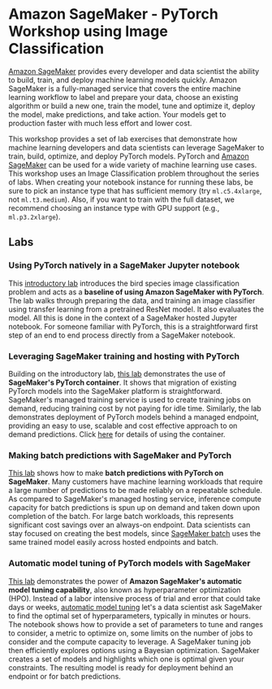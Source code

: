 # Amazon SageMaker - PyTorch Workshop using Image Classification

[Amazon SageMaker](https://aws.amazon.com/sagemaker/) provides every developer and data scientist the ability to build, train, and deploy machine learning models quickly. Amazon SageMaker is a fully-managed service that covers the entire machine learning workflow to label and prepare your data, choose an existing algorithm or build a new one, train the model, tune and optimize it, deploy the model, make predictions, and take action. Your models get to production faster with much less effort and lower cost.

This workshop provides a set of lab exercises that demonstrate how machine learning developers and data scientists can leverage SageMaker to train, build, optimize, and deploy PyTorch models. PyTorch and [Amazon SageMaker](https://docs.aws.amazon.com/sagemaker/latest/dg/tf.html) can be used for a wide variety of machine learning use cases. This workshop uses an Image Classification problem throughout the series of labs. When creating your notebook instance for running these labs, be sure to pick an instance type that has sufficient memory (try `ml.c5.4xlarge`, not `ml.t3.medium`). Also, if you want to train with the full dataset, we recommend choosing an instance type with GPU support (e.g., `ml.p3.2xlarge`).

## Labs

### Using PyTorch natively in a SageMaker Jupyter notebook
This [introductory lab](./1_image_classification_birds.ipynb) introduces the bird species image classification problem and acts as a **baseline of using Amazon SageMaker with PyTorch**. The lab walks through preparing the data, and training an image classifier using transfer learning from a pretrained ResNet model. It also evaluates the model. All this is done in the context of a SageMaker hosted Jupyter notebook. For someone familiar with PyTorch, this is a straightforward first step of an end to end process directly from a SageMaker notebook.

### Leveraging SageMaker training and hosting with PyTorch
Building on the introductory lab, [this lab](./2_sm_image_classification_birds.ipynb) demonstrates the use of **SageMaker's PyTorch container**. It shows that migration of existing PyTorch models into the SageMaker platform is straightforward. SageMaker's managed training service is used to create training jobs on demand, reducing training cost by not paying for idle time. Similarly, the lab demonstrates deployment of PyTorch models behind a managed endpoint, providing an easy to use, scalable and cost effective approach to on demand predictions. Click [here](https://sagemaker.readthedocs.io/en/stable/using_pytorch.html) for details of using the container.

### Making batch predictions with SageMaker and PyTorch
[This lab](./3_batch_ic.ipynb) shows how to make **batch predictions with PyTorch on SageMaker**. Many customers have machine learning workloads that require a large number of predictions to be made reliably on a repeatable schedule. As compared to SageMaker's managed hosting service, inference compute capacity for batch predictions is spun up on demand and taken down upon completion of the batch. For large batch workloads, this represents significant cost savings over an always-on endpoint. Data scientists can stay focused on creating the best models, since [SageMaker batch](https://docs.aws.amazon.com/sagemaker/latest/dg/batch-transform.html) uses the same trained model easily across hosted endpoints and batch.

### Automatic model tuning of PyTorch models with SageMaker
[This lab](./4_auto_model_tuning.ipynb) demonstrates the power of **Amazon SageMaker's automatic model tuning capability**, also known as hyperparameter optimization (HPO). Instead of a labor intensive process of trial and error that could take days or weeks, [automatic model tuning](https://docs.aws.amazon.com/sagemaker/latest/dg/automatic-model-tuning.html) let's a data scientist ask SageMaker to find the optimal set of hyperparameters, typically in minutes or hours. The notebook shows how to provide a set of parameters to tune and ranges to consider, a metric to optimize on, some limits on the number of jobs to consider and the compute capacity to leverage. A SageMaker tuning job then efficiently explores options using a Bayesian optimization. SageMaker creates a set of models and highlights which one is optimal given your constraints. The resulting model is ready for deployment behind an endpoint or for batch predictions.